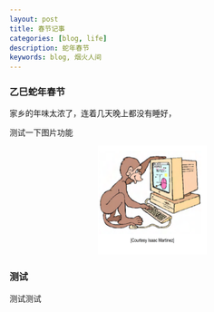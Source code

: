 ```yaml
---
layout: post
title: 春节记事
categories: [blog, life]
description: 蛇年春节
keywords: blog, 烟火人间
---
```


### 乙巳蛇年春节

家乡的年味太浓了，连着几天晚上都没有睡好，

测试一下图片功能
<div align="center"><img width="192px" height="192px" src="https://raw.githubusercontent.com/Kingdomzhen/blog-photo/main/photo/monkey.jpg"/></div>

### 测试
测试测试

